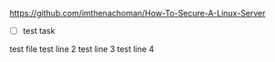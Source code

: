 https://github.com/imthenachoman/How-To-Secure-A-Linux-Server


- [ ] test task


test file
test line 2
test line 3
test line 4